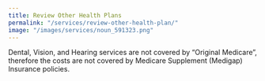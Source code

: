 ```yaml
---
title: Review Other Health Plans
permalink: "/services/review-other-health-plan/"
image: "/images/services/noun_591323.png"
---
```





Dental, Vision, and Hearing services are not covered by “Original Medicare”, therefore the costs are not covered by Medicare Supplement (Medigap) Insurance policies.